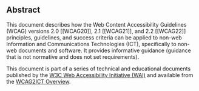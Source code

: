 Abstract
--------

This document describes how the Web Content Accessibility Guidelines (WCAG) versions 2.0 \[\[WCAG20\]\], 2.1 \[\[WCAG21\]\], and 2.2 \[\[WCAG22\]\] principles, guidelines, and success criteria can be applied to non-web Information and Communications Technologies (ICT), specifically to non-web documents and software. It provides informative guidance (guidance that is not normative and does not set requirements).

This document is part of a series of technical and educational documents published by the [W3C Web Accessibility Initiative (WAI)](http://www.w3.org/WAI/) and available from the [WCAG2ICT Overview](http://www.w3.org/WAI/standards-guidelines/wcag/non-web-ict/).
